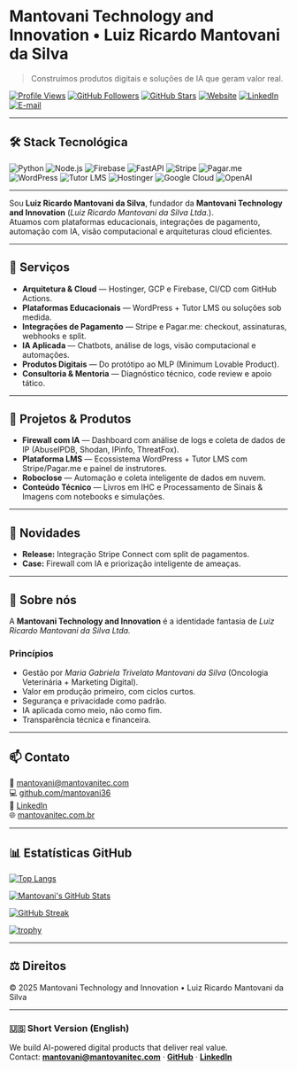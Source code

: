 # Mantovani Technology and Innovation • Luiz Ricardo Mantovani da Silva

> Construímos produtos digitais e soluções de IA que geram valor real.

[![Profile Views](https://komarev.com/ghpvc/?username=mantovani36&style=flat-square)](https://github.com/mantovani36)
[![GitHub Followers](https://img.shields.io/github/followers/mantovani36?label=seguidores&style=flat-square)](https://github.com/mantovani36?tab=followers)
[![GitHub Stars](https://img.shields.io/github/stars/mantovani36?affiliations=OWNER%2CCOLLABORATOR&style=flat-square&label=stars)](https://github.com/mantovani36?tab=stars)
[![Website](https://img.shields.io/badge/site-mantovanitec.com.br-0ea5e9?style=flat-square)](https://mantovanitec.com.br)
[![LinkedIn](https://img.shields.io/badge/LinkedIn-Luiz%20Ricardo%20Mantovani%20da%20Silva-0a66c2?style=flat-square&logo=linkedin&logoColor=white)](https://www.linkedin.com/in/luiz-ricardo-mantovani-da-silva-926958160/)
[![E-mail](https://img.shields.io/badge/email-mantovani%40mantovanitec.com-10b981?style=flat-square)](mailto:mantovani@mantovanitec.com)

---

## 🛠️ Stack Tecnológica

![Python](https://img.shields.io/badge/Python-3776AB?style=flat-square&logo=python&logoColor=white)
![Node.js](https://img.shields.io/badge/Node.js-339933?style=flat-square&logo=node.js&logoColor=white)
![Firebase](https://img.shields.io/badge/Firebase-FFCA28?style=flat-square&logo=firebase&logoColor=black)
![FastAPI](https://img.shields.io/badge/FastAPI-009688?style=flat-square&logo=fastapi&logoColor=white)
![Stripe](https://img.shields.io/badge/Stripe-635BFF?style=flat-square&logo=stripe&logoColor=white)
![Pagar.me](https://img.shields.io/badge/Pagar.me-27AE60?style=flat-square&logo=pagseguro&logoColor=white)
![WordPress](https://img.shields.io/badge/WordPress-21759B?style=flat-square&logo=wordpress&logoColor=white)
![Tutor LMS](https://img.shields.io/badge/Tutor%20LMS-2ECC71?style=flat-square&logo=leanpub&logoColor=white)
![Hostinger](https://img.shields.io/badge/Hostinger-6741D9?style=flat-square&logo=vercel&logoColor=white)
![Google Cloud](https://img.shields.io/badge/Google%20Cloud-4285F4?style=flat-square&logo=google-cloud&logoColor=white)
![OpenAI](https://img.shields.io/badge/OpenAI-412991?style=flat-square&logo=openai&logoColor=white)

---

Sou **Luiz Ricardo Mantovani da Silva**, fundador da **Mantovani Technology and Innovation** (*Luiz Ricardo Mantovani da Silva Ltda.*).  
Atuamos com plataformas educacionais, integrações de pagamento, automação com IA, visão computacional e arquiteturas cloud eficientes.

---

## 🚀 Serviços
- **Arquitetura & Cloud** — Hostinger, GCP e Firebase, CI/CD com GitHub Actions.
- **Plataformas Educacionais** — WordPress + Tutor LMS ou soluções sob medida.
- **Integrações de Pagamento** — Stripe e Pagar.me: checkout, assinaturas, webhooks e split.
- **IA Aplicada** — Chatbots, análise de logs, visão computacional e automações.
- **Produtos Digitais** — Do protótipo ao MLP (Minimum Lovable Product).
- **Consultoria & Mentoria** — Diagnóstico técnico, code review e apoio tático.

---

## 📂 Projetos & Produtos
- **Firewall com IA** — Dashboard com análise de logs e coleta de dados de IP (AbuseIPDB, Shodan, IPinfo, ThreatFox).
- **Plataforma LMS** — Ecossistema WordPress + Tutor LMS com Stripe/Pagar.me e painel de instrutores.
- **Roboclose** — Automação e coleta inteligente de dados em nuvem.
- **Conteúdo Técnico** — Livros em IHC e Processamento de Sinais & Imagens com notebooks e simulações.

---

## 📰 Novidades
- **Release:** Integração Stripe Connect com split de pagamentos.  
- **Case:** Firewall com IA e priorização inteligente de ameaças.

---

## 👥 Sobre nós
A **Mantovani Technology and Innovation** é a identidade fantasia de *Luiz Ricardo Mantovani da Silva Ltda.*  

### Princípios
- Gestão por *Maria Gabriela Trivelato Mantovani da Silva* (Oncologia Veterinária + Marketing Digital).  
- Valor em produção primeiro, com ciclos curtos.  
- Segurança e privacidade como padrão.  
- IA aplicada como meio, não como fim.  
- Transparência técnica e financeira.  

---

## 📫 Contato
📧 [mantovani@mantovanitec.com](mailto:mantovani@mantovanitec.com)  
💻 [github.com/mantovani36](https://github.com/mantovani36)  
🔗 [LinkedIn](https://www.linkedin.com/in/luiz-ricardo-mantovani-da-silva-926958160/)  
🌐 [mantovanitec.com.br](https://mantovanitec.com.br)

---

## 📊 Estatísticas GitHub

[![Top Langs](https://github-readme-stats.vercel.app/api/top-langs/?username=mantovani36&layout=compact&langs_count=8&hide_title=true)](https://github.com/anuraghazra/github-readme-stats)

[![Mantovani's GitHub Stats](https://github-readme-stats.vercel.app/api?username=mantovani36&show_icons=true&hide_title=true&include_all_commits=true&count_private=true)](https://github.com/anuraghazra/github-readme-stats)

[![GitHub Streak](https://streak-stats.demolab.com?user=mantovani36&hide_longest_streak=true&hide_current_streak=true)](https://git.io/streak-stats)

[![trophy](https://github-profile-trophy.vercel.app/?username=mantovani36&theme=flat&no-frame=true&no-bg=true&margin-w=8&title=Commit,Issues,PullRequest,Stars,Repositories)](https://github.com/ryo-ma/github-profile-trophy)

---

## ⚖️ Direitos
© 2025 Mantovani Technology and Innovation • Luiz Ricardo Mantovani da Silva

---

### 🇺🇸 Short Version (English)
We build AI-powered digital products that deliver real value.  
Contact: **[mantovani@mantovanitec.com](mailto:mantovani@mantovanitec.com)** · **[GitHub](https://github.com/mantovani36)** · **[LinkedIn](https://www.linkedin.com/in/luiz-ricardo-mantovani-da-silva-926958160/)**
